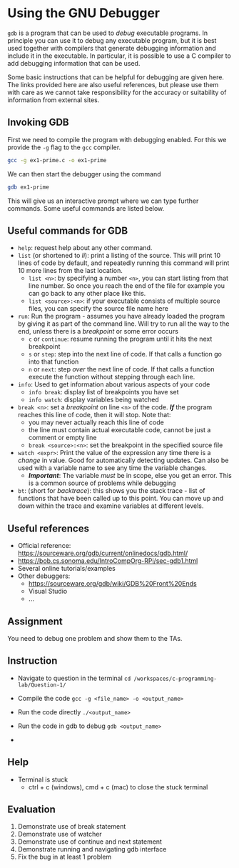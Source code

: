 # Using the GNU Debugger

`gdb` is a program that can be used to *debug* executable programs.  In principle you can use it to debug any executable program, but it is best used together with compilers that generate debugging information and include it in the executable.  In particular, it is possible to use a C compiler to add debugging information that can be used.

Some basic instructions that can be helpful for debugging are given here.  The links provided here are also useful references, but please use them with care as we cannot take responsibility for the accuracy or suitability of information from external sites.

## Invoking GDB

First we need to compile the program with debugging enabled.  For this we provide the `-g` flag to the `gcc` compiler.

```sh
gcc -g ex1-prime.c -o ex1-prime
```

We can then start the debugger using the command

```sh
gdb ex1-prime
```

This will give us an interactive prompt where we can type further commands.  Some useful commands are listed below.

## Useful commands for GDB

- `help`: request help about any other command.
- `list` (or shortened to *li*): print a listing of the source.  This will print 10 lines of code by default, and repeatedly running this command will print 10 more lines from the last location.  
    - `list <n>`: by specifying a number `<n>`, you can start listing from that line number.  So once you reach the end of the file for example you can go back to any other place like this.
    - `list <source>:<n>`: if your executable consists of multiple source files, you can specify the source file name here
- `run`: Run the program - assumes you have already loaded the program by giving it as part of the command line.  Will try to run all the way to the end, unless there is a *breakpoint* or some error occurs
    - `c` or `continue`: resume running the program until it hits the next breakpoint
    - `s` or `step`: step into the next line of code.  If that calls a function go into that function
    - `n` or `next`: step *over* the next line of code.  If that calls a function execute the function without stepping through each line.
- `info`: Used to get information about various aspects of your code
    - `info break`: display list of breakpoints you have set
    - `info watch`: display variables being watched
- `break <n>`: set a *breakpoint* on line `<n>` of the code.  ***If*** the program reaches this line of code, then it will stop.  Note that:
    - you may never actually reach this line of code
    - the line must contain actual executable code, cannot be just a comment or empty line
    - `break <source>:<n>`: set the breakpoint in the specified source file
- `watch <expr>`: Print the value of the expression any time there is a *change* in value.  Good for automatically detecting updates.  Can also be used with a variable name to see any time the variable changes.
    - ***Important***: The variable *must* be in scope, else you get an error.  This is a common source of problems while debugging
- `bt`: (short for *backtrace*): this shows you the stack trace - list of functions that have been called up to this point.  You can move up and down within the trace and examine variables at different levels.

## Useful references

- Official reference: https://sourceware.org/gdb/current/onlinedocs/gdb.html/
- https://bob.cs.sonoma.edu/IntroCompOrg-RPi/sec-gdb1.html
- Several online tutorials/examples
- Other debuggers:
    - https://sourceware.org/gdb/wiki/GDB%20Front%20Ends
    - Visual Studio
    - ...


## Assignment

You need to debug one problem and show them to the TAs.

## Instruction

- Navigate to question in the terminal
`cd /workspaces/c-programming-lab/Question-1/`

- Compile the code
`gcc -g <file_name> -o <output_name>`

- Run the code directly
`./<output_name>`

- Run the code in gdb to debug
`gdb <output_name>`

- 

## Help

- Terminal is stuck
    - ctrl + c (windows), cmd + c (mac) to close the stuck terminal


## Evaluation

1. Demonstrate use of break statement
2. Demonstrate use of watcher
3. Demonstrate use of continue and next statement
4. Demonstrate running and navigating gdb interface
5. Fix the bug in at least 1 problem